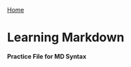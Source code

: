 [Home](https://zx37.github.io/learning-journal/)

# Learning Markdown

**Practice File for MD Syntax**